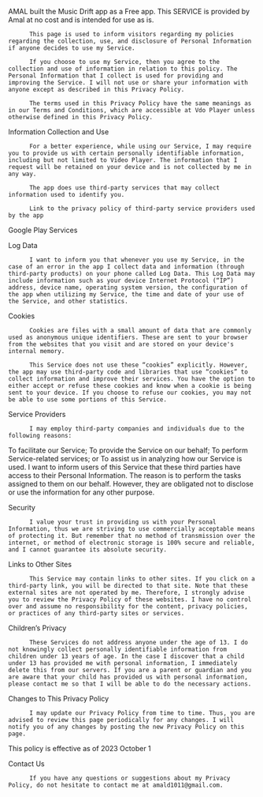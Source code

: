 AMAL built the Music Drift app as a Free app. This SERVICE is provided by Amal at no cost and is intended for use as is.
          
          This page is used to inform visitors regarding my policies regarding the collection, use, and disclosure of Personal Information if anyone decides to use my Service.
          
          If you choose to use my Service, then you agree to the collection and use of information in relation to this policy. The Personal Information that I collect is used for providing and improving the Service. I will not use or share your information with anyone except as described in this Privacy Policy.
          
          The terms used in this Privacy Policy have the same meanings as in our Terms and Conditions, which are accessible at Vdo Player unless otherwise defined in this Privacy Policy.
          
Information Collection and Use
          
          For a better experience, while using our Service, I may require you to provide us with certain personally identifiable information, including but not limited to Video Player. The information that I request will be retained on your device and is not collected by me in any way.
          
          The app does use third-party services that may collect information used to identify you.
          
          Link to the privacy policy of third-party service providers used by the app
          
Google Play Services
        
Log Data
          
          I want to inform you that whenever you use my Service, in the case of an error in the app I collect data and information (through third-party products) on your phone called Log Data. This Log Data may include information such as your device Internet Protocol (“IP”) address, device name, operating system version, the configuration of the app when utilizing my Service, the time and date of your use of the Service, and other statistics.
Cookies
          
          Cookies are files with a small amount of data that are commonly used as anonymous unique identifiers. These are sent to your browser from the websites that you visit and are stored on your device's internal memory.
          
          This Service does not use these “cookies” explicitly. However, the app may use third-party code and libraries that use “cookies” to collect information and improve their services. You have the option to either accept or refuse these cookies and know when a cookie is being sent to your device. If you choose to refuse our cookies, you may not be able to use some portions of this Service.
          
Service Providers
          
          I may employ third-party companies and individuals due to the following reasons:
          
To facilitate our Service;
To provide the Service on our behalf;
To perform Service-related services; or
To assist us in analyzing how our Service is used.
I want to inform users of this Service that these third parties have access to their Personal Information. The reason is to perform the tasks assigned to them on our behalf. However, they are obligated not to disclose or use the information for any other purpose.
          
Security
          
          I value your trust in providing us with your Personal Information, thus we are striving to use commercially acceptable means of protecting it. But remember that no method of transmission over the internet, or method of electronic storage is 100% secure and reliable, and I cannot guarantee its absolute security.
          
Links to Other Sites
          
          This Service may contain links to other sites. If you click on a third-party link, you will be directed to that site. Note that these external sites are not operated by me. Therefore, I strongly advise you to review the Privacy Policy of these websites. I have no control over and assume no responsibility for the content, privacy policies, or practices of any third-party sites or services.
          
Children’s Privacy
          
          These Services do not address anyone under the age of 13. I do not knowingly collect personally identifiable information from children under 13 years of age. In the case I discover that a child under 13 has provided me with personal information, I immediately delete this from our servers. If you are a parent or guardian and you are aware that your child has provided us with personal information, please contact me so that I will be able to do the necessary actions.
          
Changes to This Privacy Policy
          
          I may update our Privacy Policy from time to time. Thus, you are advised to review this page periodically for any changes. I will notify you of any changes by posting the new Privacy Policy on this page.
          
This policy is effective as of 2023 October 1
          
Contact Us
          
          If you have any questions or suggestions about my Privacy Policy, do not hesitate to contact me at amald1011@gmail.com.
